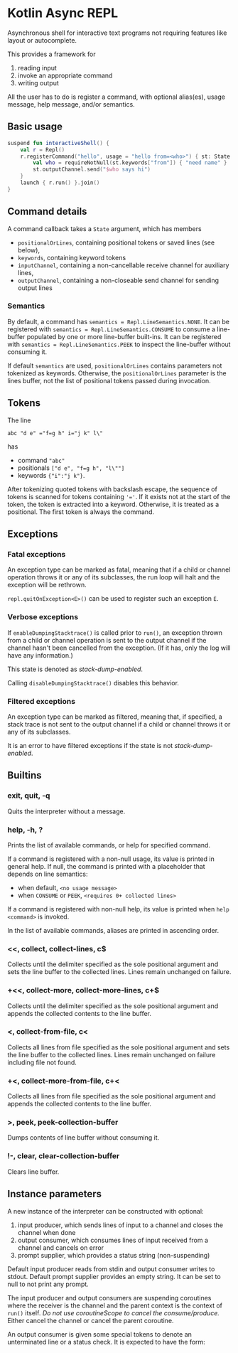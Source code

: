 # Kotlin Async REPL

Asynchronous shell for interactive text programs not requiring features
like layout or autocomplete.

This provides a framework for
1. reading input
2. invoke an appropriate command
3. writing output

All the user has to do is register a command, with optional alias(es), usage message, help message, and/or semantics.

## Basic usage

```kotlin
suspend fun interactiveShell() {
    val r = Repl()
    r.registerCommand("hello", usage = "hello from=<who>") { st: State ->
        val who = requireNotNull(st.keywords["from"]) { "need name" }
        st.outputChannel.send("$who says hi")
    }
    launch { r.run() }.join()
}
```

## Command details
A command callback takes a `State` argument, which has members
- `positionalOrLines`, containing positional tokens or saved lines (see below),
- `keywords`, containing keyword tokens
- `inputChannel`, containing a non-cancellable receive channel for auxiliary lines,
- `outputChannel`, containing a non-closeable send channel for sending output lines


### Semantics
By default, a command has `semantics = Repl.LineSemantics.NONE`.
It can be registered with `semantics = Repl.LineSemantics.CONSUME` to consume a line-buffer populated by one or more
line-buffer built-ins.
It can be registered with `semantics = Repl.LineSemantics.PEEK` to inspect the line-buffer without consuming it.

If default `semantics` are used, `positionalOrLines` contains parameters not tokenized as keywords.
Otherwise, the `positionalOrLines` parameter is the lines buffer,
not the list of positional tokens passed during invocation.

## Tokens
The line
```
abc "d e" ="f=g h" i="j k" l\"
```
has
- command `"abc"`
- positionals `["d e", "f=g h", "l\""]`
- keywords `{"i":"j k"}`.

After tokenizing quoted tokens with backslash escape, the sequence of tokens is scanned
for tokens containing `'='`. If it exists not at the start of the token, the token is
extracted into a keyword. Otherwise, it is treated as a positional. The first token is always
the command.

## Exceptions
### Fatal exceptions
An exception type can be marked as fatal, meaning that if a child or channel operation throws it or
any of its subclasses,  the run loop will halt and the exception will be rethrown.

`repl.quitOnException<E>()` can be used to register such an exception `E`.

### Verbose exceptions
If `enableDumpingStacktrace()` is called prior to `run()`, an exception thrown from a child or channel operation is sent
to the output  channel if the channel hasn't been cancelled from the exception.
(If it has, only the log will have any information.)

This state is denoted as *stack-dump-enabled*.

Calling `disableDumpingStacktrace()` disables this behavior.

### Filtered exceptions
An exception type can be marked as filtered, meaning that, if specified, a stack trace is not sent to the output channel
if a child or channel throws it or any of its subclasses.

It is an error to have filtered exceptions if the state is not *stack-dump-enabled*.

## Builtins
### exit, quit, -q
Quits the interpreter without a message.
### help, -h, \?
Prints the list of available commands, or help for specified command.

If a command is registered with a non-null usage, its value is printed in general help.
If null, the command is printed with a placeholder that depends on line semantics:
- when default, `<no usage message>`
- when `CONSUME` or `PEEK`, `<requires 0+ collected lines>`

If a command is registered with non-null help, its value is printed when `help <command>` is invoked.

In the list of available commands, aliases are printed in ascending order.

### <<, collect, collect-lines, c$
Collects until the delimiter specified as the sole positional argument and
sets the line buffer to the collected lines. Lines remain unchanged on failure.

### +<<, collect-more, collect-more-lines, c+$
Collects until the delimiter specified as the sole positional argument and
appends the collected contents to the line buffer.

### <, collect-from-file, c<
Collects all lines from file specified as the sole positional argument and
sets the line buffer to the collected lines. Lines remain unchanged on failure including
file not found.

### +<, collect-more-from-file, c+<
Collects all lines from file specified as the sole positional argument and
appends the collected contents to the line buffer.

### >, peek, peek-collection-buffer
Dumps contents of line buffer without consuming it.

### !-, clear, clear-collection-buffer
Clears line buffer.

## Instance parameters
A new instance of the interpreter can be constructed with optional:
1. input producer, which sends lines of input to a channel and
   closes the channel when done
2. output consumer, which consumes lines of input received from a channel
   and cancels on error
3. prompt supplier, which provides a status string (non-suspending)

Default input producer reads from stdin and output consumer writes to stdout.
Default prompt supplier provides an empty string. It can be set to null to not print any
prompt.

The input producer and output consumers are suspending coroutines where the receiver is the channel and
the parent context is the context of `run()` itself.
*Do not use coroutineScope to cancel the consume/produce.*
Either cancel the channel or cancel the parent coroutine.

An output consumer is given some special tokens to denote an unterminated line or a status 
check. It is expected to have the form: